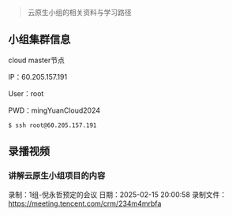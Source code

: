 > 云原生小组的相关资料与学习路径

## 小组集群信息

cloud master节点

IP：60.205.157.191

User：root

PWD：mingYuanCloud2024

~~~shell
$ ssh root@60.205.157.191
~~~





## 录播视频

### 讲解云原生小组项目的内容

录制：1组-倪永哲预定的会议
日期：2025-02-15 20:00:58
录制文件：https://meeting.tencent.com/crm/234m4mrbfa











